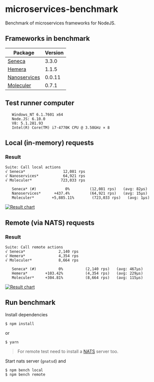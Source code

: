 # microservices-benchmark
Benchmark of microservices frameworks for NodeJS.

## Frameworks in benchmark

| Package | Version |
| ------- | ----- |
| [Seneca](https://github.com/senecajs/seneca) | 3.3.0 |
| [Hemera](https://github.com/hemerajs/hemera) | 1.1.5 |
| [Nanoservices](https://github.com/SuperID/nanoservices) | 0.0.11 |
| [Moleculer](https://github.com/ice-services/moleculer) | 0.7.1 |

## Test runner computer
```
   Windows_NT 6.1.7601 x64
   Node.JS: 6.10.0
   V8: 5.1.281.93
   Intel(R) Core(TM) i7-4770K CPU @ 3.50GHz × 8
```

## Local (in-memory) requests

### Result
```
Suite: Call local actions
√ Seneca*                 12,081 rps
√ Nanoservices*           64,921 rps
√ Moleculer*             723,033 rps

   Seneca* (#)             0%         (12,081 rps)   (avg: 82μs)
   Nanoservices*      +437.4%         (64,921 rps)   (avg: 15μs)
   Moleculer*        +5,885.11%        (723,033 rps)   (avg: 1μs)
```
[![Result chart](https://cloud.highcharts.com/images/utideti/5/800.png)](http://cloud.highcharts.com/show/utideti)

## Remote (via NATS) requests

### Result
```
Suite: Call remote actions
√ Seneca*               2,140 rps
√ Hemera*               4,354 rps
√ Moleculer*            8,664 rps

   Seneca* (#)          0%          (2,140 rps)   (avg: 467μs)
   Hemera*        +103.42%          (4,354 rps)   (avg: 229μs)
   Moleculer*     +304.81%          (8,664 rps)   (avg: 115μs)
```
[![Result chart](https://cloud.highcharts.com/images/abyfite/1/800.png)](http://cloud.highcharts.com/show/abyfite)

## Run benchmark
Install dependencies
```
$ npm install
```
or
```
$ yarn
```

> For remote test need to install a [NATS](http://nats.io/) server too.

Start nats server (`gnatsd`) and 
```
$ npm bench local
$ npm bench remote
```